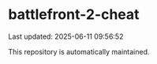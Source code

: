 # battlefront-2-cheat

Last updated: 2025-06-11 09:56:52

This repository is automatically maintained.
